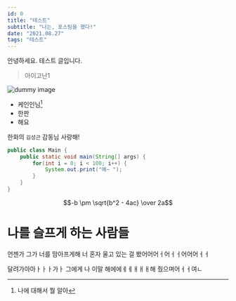 ```yaml
---
id: 0
title: "테스트"
subtitle: "나는, 포스팅을 했다!"
date: "2021.08.27"
tags: "테스트"
---
```


안녕하세요. 테스트 글입니다.

> 아이고난1

![dummy image](https://dummyimage.com/900x700/efefef/000000)

* 케인인님[^1]
* 한판
* 해요

한화의 `김성근` 감동님 사랑해!

```java
public class Main {
    public static void main(String[] args) {
        for(int i = 0; i < 100; i++) {
            System.out.print("예~ ");
        }
    }
}
```

```math
-b \pm \sqrt{b^2 - 4ac} \over 2a
```

# 나를 슬프게 하는 사람들
언젠가 그가 너를 맘아프게해 너 혼자 울고 있는 걸 봤어어어ㅓ어ㅓㅓ어어어ㅓㅓ

달려가아아ㅏㅏㅏ가ㅏ 그에게 나 이말 해에에ㅔㅔㅐㅐㅐ해 줬으며어ㅓㅓ여ㄴ


[^1]: 나에 대해서 뭘 알아
